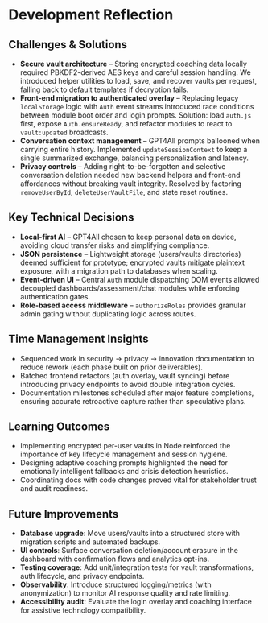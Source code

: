 # Development Reflection

## Challenges & Solutions
- **Secure vault architecture** – Storing encrypted coaching data locally required PBKDF2-derived AES keys and careful session handling. We introduced helper utilities to load, save, and recover vaults per request, falling back to default templates if decryption fails.
- **Front-end migration to authenticated overlay** – Replacing legacy `localStorage` logic with `Auth` event streams introduced race conditions between module boot order and login prompts. Solution: load `auth.js` first, expose `Auth.ensureReady`, and refactor modules to react to `vault:updated` broadcasts.
- **Conversation context management** – GPT4All prompts ballooned when carrying entire history. Implemented `updateSessionContext` to keep a single summarized exchange, balancing personalization and latency.
- **Privacy controls** – Adding right-to-be-forgotten and selective conversation deletion needed new backend helpers and front-end affordances without breaking vault integrity. Resolved by factoring `removeUserById`, `deleteUserVaultFile`, and state reset routines.

## Key Technical Decisions
- **Local-first AI** – GPT4All chosen to keep personal data on device, avoiding cloud transfer risks and simplifying compliance.
- **JSON persistence** – Lightweight storage (users/vaults directories) deemed sufficient for prototype; encrypted vaults mitigate plaintext exposure, with a migration path to databases when scaling.
- **Event-driven UI** – Central `Auth` module dispatching DOM events allowed decoupled dashboards/assessment/chat modules while enforcing authentication gates.
- **Role-based access middleware** – `authorizeRoles` provides granular admin gating without duplicating logic across routes.

## Time Management Insights
- Sequenced work in security → privacy → innovation documentation to reduce rework (each phase built on prior deliverables).
- Batched frontend refactors (auth overlay, vault syncing) before introducing privacy endpoints to avoid double integration cycles.
- Documentation milestones scheduled after major feature completions, ensuring accurate retroactive capture rather than speculative plans.

## Learning Outcomes
- Implementing encrypted per-user vaults in Node reinforced the importance of key lifecycle management and session hygiene.
- Designing adaptive coaching prompts highlighted the need for emotionally intelligent fallbacks and crisis detection heuristics.
- Coordinating docs with code changes proved vital for stakeholder trust and audit readiness.

## Future Improvements
- **Database upgrade**: Move users/vaults into a structured store with migration scripts and automated backups.
- **UI controls**: Surface conversation deletion/account erasure in the dashboard with confirmation flows and analytics opt-ins.
- **Testing coverage**: Add unit/integration tests for vault transformations, auth lifecycle, and privacy endpoints.
- **Observability**: Introduce structured logging/metrics (with anonymization) to monitor AI response quality and rate limiting.
- **Accessibility audit**: Evaluate the login overlay and coaching interface for assistive technology compatibility.
